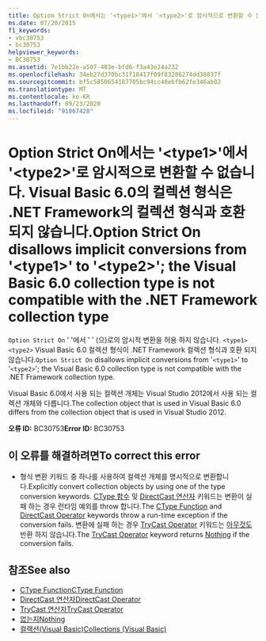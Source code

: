 ```yaml
---
title: Option Strict On에서는 '<type1>'에서 '<type2>'로 암시적으로 변환할 수 없습니다. Visual Basic 6.0의 컬렉션 형식은 .NET Framework의 컬렉션 형식과 호환되지 않습니다.
ms.date: 07/20/2015
f1_keywords:
- vbc30753
- bc30753
helpviewer_keywords:
- BC30753
ms.assetid: 7e1bb22e-a507-483e-bfd6-f3a43e24a232
ms.openlocfilehash: 34eb27d370bc31f18417f09f83286274dd38837f
ms.sourcegitcommit: bf5c5850654187705bc94cc40ebfb62fe346ab02
ms.translationtype: MT
ms.contentlocale: ko-KR
ms.lasthandoff: 09/23/2020
ms.locfileid: "91067428"
---
```

# <a name="option-strict-on-disallows-implicit-conversions-from-type1-to-type2-the-visual-basic-60-collection-type-is-not-compatible-with-the-net-framework-collection-type"></a><span data-ttu-id="e10ca-102">Option Strict On에서는 '\<type1>'에서 '\<type2>'로 암시적으로 변환할 수 없습니다. Visual Basic 6.0의 컬렉션 형식은 .NET Framework의 컬렉션 형식과 호환되지 않습니다.</span><span class="sxs-lookup"><span data-stu-id="e10ca-102">Option Strict On disallows implicit conversions from '\<type1>' to '\<type2>'; the Visual Basic 6.0 collection type is not compatible with the .NET Framework collection type</span></span>

<span data-ttu-id="e10ca-103">`Option Strict On` ' '에서 ' ' (으)로의 암시적 변환을 허용 하지 않습니다. `<type1>` `<type2>` Visual Basic 6.0 컬렉션 형식이 .NET Framework 컬렉션 형식과 호환 되지 않습니다.</span><span class="sxs-lookup"><span data-stu-id="e10ca-103">`Option Strict On` disallows implicit conversions from '`<type1>`' to '`<type2>`'; the Visual Basic 6.0 collection type is not compatible with the .NET Framework collection type.</span></span>

 <span data-ttu-id="e10ca-104">Visual Basic 6.0에서 사용 되는 컬렉션 개체는 Visual Studio 2012에서 사용 되는 컬렉션 개체와 다릅니다.</span><span class="sxs-lookup"><span data-stu-id="e10ca-104">The collection object that is used in Visual Basic 6.0 differs from the collection object that is used in Visual Studio 2012.</span></span>

 <span data-ttu-id="e10ca-105">**오류 ID:** BC30753</span><span class="sxs-lookup"><span data-stu-id="e10ca-105">**Error ID:** BC30753</span></span>

## <a name="to-correct-this-error"></a><span data-ttu-id="e10ca-106">이 오류를 해결하려면</span><span class="sxs-lookup"><span data-stu-id="e10ca-106">To correct this error</span></span>

- <span data-ttu-id="e10ca-107">형식 변환 키워드 중 하나를 사용하여 컬렉션 개체를 명시적으로 변환합니다.</span><span class="sxs-lookup"><span data-stu-id="e10ca-107">Explicitly convert collection objects by using one of the type conversion keywords.</span></span> <span data-ttu-id="e10ca-108">[CType 함수](../language-reference/functions/ctype-function.md) 및 [DirectCast 연산자](../language-reference/operators/directcast-operator.md) 키워드는 변환이 실패 하는 경우 런타임 예외를 throw 합니다.</span><span class="sxs-lookup"><span data-stu-id="e10ca-108">The [CType Function](../language-reference/functions/ctype-function.md) and [DirectCast Operator](../language-reference/operators/directcast-operator.md) keywords throw a run-time exception if the conversion fails.</span></span> <span data-ttu-id="e10ca-109">변환에 실패 하는 경우 [TryCast Operator](../language-reference/operators/trycast-operator.md) 키워드는 [아무것도](../language-reference/nothing.md) 반환 하지 않습니다.</span><span class="sxs-lookup"><span data-stu-id="e10ca-109">The [TryCast Operator](../language-reference/operators/trycast-operator.md) keyword returns [Nothing](../language-reference/nothing.md) if the conversion fails.</span></span>

## <a name="see-also"></a><span data-ttu-id="e10ca-110">참조</span><span class="sxs-lookup"><span data-stu-id="e10ca-110">See also</span></span>

- [<span data-ttu-id="e10ca-111">CType Function</span><span class="sxs-lookup"><span data-stu-id="e10ca-111">CType Function</span></span>](../language-reference/functions/ctype-function.md)
- [<span data-ttu-id="e10ca-112">DirectCast 연산자</span><span class="sxs-lookup"><span data-stu-id="e10ca-112">DirectCast Operator</span></span>](../language-reference/operators/directcast-operator.md)
- [<span data-ttu-id="e10ca-113">TryCast 연산자</span><span class="sxs-lookup"><span data-stu-id="e10ca-113">TryCast Operator</span></span>](../language-reference/operators/trycast-operator.md)
- [<span data-ttu-id="e10ca-114">없는지</span><span class="sxs-lookup"><span data-stu-id="e10ca-114">Nothing</span></span>](../language-reference/nothing.md)
- [<span data-ttu-id="e10ca-115">컬렉션(Visual Basic)</span><span class="sxs-lookup"><span data-stu-id="e10ca-115">Collections (Visual Basic)</span></span>](../programming-guide/concepts/collections.md)
